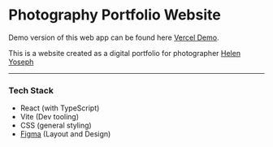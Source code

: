 # **Photography Portfolio Website**
Demo version of this web app can be found here [Vercel Demo](https://helenyoseph-portfolio.vercel.app). 

This is a website created as a digital portfolio for photographer [Helen Yoseph](https://www.instagram.com/helentigest/)


---
### **Tech Stack**
- React (with TypeScript)
- Vite (Dev tooling)
- CSS (general styling)
- [Figma](https://www.figma.com/design/4kjgB15day1ommDZFWB7pk/Helen-Portfolio?node-id=1-2&t=sVo0j1HciWreRefN-1) (Layout and Design)

